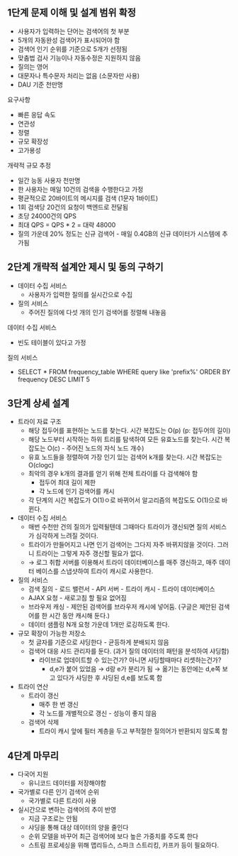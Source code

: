 ## 1단계 문제 이해 및 설계 범위 확정

- 사용자가 입력하는 단어는 검색어의 첫 부분
- 5개의 자동완성 검색어가 표시되어야 함
- 검색어 인기 순위를 기준으로 5개가 선정됨
- 맞춤법 검사 기능이나 자동수정은 지원하지 않음
- 질의는 영어
- 대문자나 특수문자 처리는 없음 (소문자만 사용)
- DAU 기준 천만명

요구사항

- 빠른 응답 속도
- 연관성
- 정렬
- 규모 확장성
- 고가용성

개략적 규모 추정

- 일간 능동 사용자 천만명
- 한 사용자는 매일 10건의 검색을 수행한다고 가정
- 평균적으로 20바이트의 메시지를 검색 (1문자 1바이트)
- 1회 검색당 20건의 요청이 백엔드로 전달됨
- 초당 24000건의 QPS
- 최대 QPS = QPS * 2 = 대략 48000
- 질의 가운데 20% 정도는 신규 검색어 - 매일 0.4GB의 신규 데이터가 시스템에 추가됨

## 2단계 개략적 설계안 제시 및 동의 구하기

- 데이터 수집 서비스
    - 사용자가 입력한 질의를 실시간으로 수집
- 질의 서비스
    - 주어진 질의에 다섯 개의 인기 검색어를 정렬해 내놓음

데이터 수집 서비스

- 빈도 테이블이 있다고 가정

질의 서비스

- SELECT * FROM frequency_table
WHERE query like 'prefix%'
ORDER BY frequency DESC
LIMIT 5

## 3단계 상세 설계

- 트라이 자료 구조
    - 해당 접두어를 표현하는 노드를 찾는다. 시간 복잡도는 O(p) (p: 접두어의 길이)
    - 해당 노드부터 시작하는 하위 트리를 탐색하여 모든 유효노드를 찾는다. 시간 복잡도는 O(c) - 주어진 노드의 자식 노드 개수)
    - 유효 노드들을 정렬하여 가장 인기 있는 검색어 k개를 찾는다. 시간 복잡도는 O(clogc)
    - 최악의 경우 k개의 결과를 얻기 위해 전체 트라이를 다 검색해야 함
        - 접두어 최대 길이 제한
        - 각 노드에 인기 검색어를 캐시
    - 각 단계의 시간 복잡도가 O(1)ㅇ로 바뀌어서 알고리즘의 복잡도도 O(1)으로 바뀐다.
- 데이터 수집 서비스
    - 매번 수천만 건의 질의가 입력될텐데 그때마다 트라이가 갱신되면 질의 서비스가 심각하게 느려질 것이다.
    - 트라이가 만들어지고 나면 인기 검색어는 그다지 자주 바뀌지않을 것이다. 그러니 트라이는 그렇게 자주 갱신할 필요가 없다.
    - → 로그 취합 서버를 이용해서 트라이 데이터베이스를 매주 갱신하고, 매주 데이터 베이스를 스냅샷하여 트라이 캐시로 사용한다.
- 질의 서비스
    - 검색 질의 - 로드 밸런서 - API 서버 - 트라이 캐시 - 트라이 데이터베이스
    - AJAX 요청 - 새로고침 할 필요 없어짐
    - 브라우저 캐싱 - 제안된 검색어를 브라우저 캐시에 넣어둠. (구글은 제안된 검색어를 한 시간 동안 캐시해 둔다.)
    - 데이터  샘플링 N개 요청 가운데 1개만 로깅하도록 한다.
- 규모 확장이 가능한 저장소
    - 첫 글자를 기준으로 샤딩한다 - 균등하게 분배되지 않음
    - 검색어 대응 샤드 관리자를 둔다.  (과거 질의 데이터의 패턴을 분석하여 샤딩함)
        - 라이브로 업데이트할 수 있는건가? 아니면 샤딩할때마다 리셋하는건가?
            - d,e가 붙어 있었음 → d랑 e가 분리가 됨 → 옮기는 동안에는 d,e쪽 보고 있다가 샤딩한 후 샤딩된 d,e를 보도록 함
- 트라이 연산
    - 트라이 갱신
        - 매주 한 번 갱신
        - 각 노드를 개별적으로 갱신 - 성능이 좋지 않음
    - 검색어 삭제
        - 트라이 캐시 앞에 필터 계층을 두고 부적절한 질의어가 반환되지 않도록 함
    

## 4단계 마무리

- 다국어 지원
    - 유니코드 데이터를 저장해야함
- 국가별로 다른 인기 검색어 순위
    - 국가별로 다른 트라이 사용
- 실시간으로 변하는 검색어의 추이 반영
    - 지금 구조로는 안됨
    - 샤딩을 통해 대상 데이터의 양을 줄인다
    - 순위 모델을 바꾸어 최근 검색어에 보다 높은 가중치를 주도록 한다
    - 스트림 프로세싱을 위해 맵리듀스, 스파크 스트리킹, 카프카 등이 필요하다.